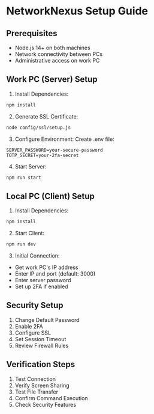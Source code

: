 # NetworkNexus Setup Guide

## Prerequisites
- Node.js 14+ on both machines
- Network connectivity between PCs
- Administrative access on work PC

## Work PC (Server) Setup

1. Install Dependencies:
```bash
npm install
```

2. Generate SSL Certificate:
```bash
node config/ssl/setup.js
```

3. Configure Environment:
Create .env file:
```env
SERVER_PASSWORD=your-secure-password
TOTP_SECRET=your-2fa-secret
```

4. Start Server:
```bash
npm run start
```

## Local PC (Client) Setup

1. Install Dependencies:
```bash
npm install
```

2. Start Client:
```bash
npm run dev
```

3. Initial Connection:
- Get work PC's IP address
- Enter IP and port (default: 3000)
- Enter server password
- Set up 2FA if enabled

## Security Setup

1. Change Default Password
2. Enable 2FA
3. Configure SSL
4. Set Session Timeout
5. Review Firewall Rules

## Verification Steps

1. Test Connection
2. Verify Screen Sharing
3. Test File Transfer
4. Confirm Command Execution
5. Check Security Features
